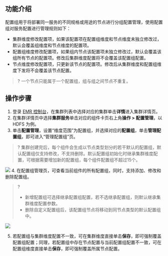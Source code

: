 ## 功能介绍
配置组用于将部署同一服务的不同规格或用途的节点进行分组配置管理，使用配置组对服务配置进行管理规则如下：
- 集群维度修改配置项，如果该配置项在配置组维度和节点维度未独立修改过，默认会覆盖组维度和节点维度的配置项。
- 配置组维度修改配置项，如果组内节点该配置项未独立修改过，默认会覆盖该组所有节点的配置项。修改后集群维度配置将不会覆盖该配置组配置。
-  节点维度修改配置项，只更新该节点的配置项。修改后从集群维度和配置组维度下发将不会覆盖该节点配置。
>? 一个节点只能属于一个配置组，组与组之间节点不重复。

## 操作步骤
1. 登录 [EMR 控制台](https://console.cloud.tencent.com/emr)，在集群列表中选择对应的集群单击**详情**进入集群详情页。
2. 在集群详情页中选择**集群服务**单击对应的组件卡页右上角**操作 > 配置管理**，以 HDFS 为例。
3. 单击**配置管理**，设置“维度范围”为配置组，并选择对应的**配置组**，单击**管理配置组**，即可进入“管理配置组”页。
>? 集群创建完后，每个组件会生成以节点类型划分的若干默认的配置组，默认配置组仅支持修改，不支持删除。默认配置组初始化时继承集群维度配置，可根据需要增加新的配置组，每个组件配置组不超过15个。
>
![](https://qcloudimg.tencent-cloud.cn/raw/97920f34cc40fe41b0cb10d04166f26e.png)
4. 在配置组管理页，可查看当前组件的所有配置组，同时，支持添加、修改和删除配置组。
>? 
>- 新增配置组可选择继承配置组配置，若不选继承配置组，则默认继承集群维度配置参数。
>- 删除自定义配置组后，该配置组节点将移动到同节点类型的默认配置组中。
>
![](https://qcloudimg.tencent-cloud.cn/raw/b83a1a0b95cd7fef464044b46504ba74.png)

5. 若配置组与集群维度配置不一致，可在集群维度直接单击**保存**，即可强制覆盖配置组配置；同理，若配置组中存在节点配置与当前配置组配置不一致，可在配置组维度直接单击**保存**，即可强制覆盖所属节点配置。

